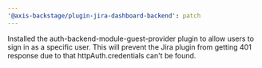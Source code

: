 ```yaml
---
'@axis-backstage/plugin-jira-dashboard-backend': patch
---
```


Installed the auth-backend-module-guest-provider plugin to allow users to sign in as a specific user. This will prevent the Jira plugin from getting 401 response due to that httpAuth.credentials can't be found.
